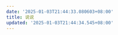 ```yaml
---
date: '2025-01-03T21:44:33.080603+08:00'
title: 说说
updated: '2025-01-03T21:44:34.545+08:00'
---
```

<div id="qexot"></div>
<script src="https://cdn.jsdelivr.net/npm/qexo-static@1.6.0/hexo/talks.js"></script>
<link rel="stylesheet" href="https://cdn.jsdelivr.net/npm/qexo-static@1.6.0/hexo/talks.css">
<script>
  showQexoTalks("qexot", "https://qexo.kaoqy.us.kg", 5);
</script>
